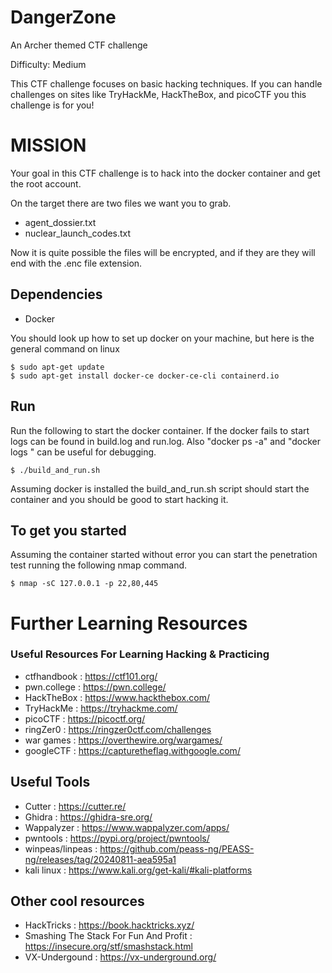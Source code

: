 # DangerZone
An Archer themed CTF challenge

Difficulty: Medium

This CTF challenge focuses on basic hacking techniques. 
If you can handle challenges on sites like TryHackMe, HackTheBox, and picoCTF you this challenge is for you!


# MISSION

Your goal in this CTF challenge is to hack into the docker container and get the root account. 

On the target there are two files we want you to grab. 
- agent_dossier.txt
- nuclear_launch_codes.txt

Now it is quite possible the files will be encrypted, and if they are they will end with the .enc file extension. 

## Dependencies
- Docker

You should look up how to set up docker on your machine, but here is the general command on linux
```
$ sudo apt-get update
$ sudo apt-get install docker-ce docker-ce-cli containerd.io
```

## Run

Run the following to start the docker container. 
If the docker fails to start logs can be found in build.log and run.log. 
Also "docker ps -a" and "docker logs <ID>" can be useful for debugging. 
```
$ ./build_and_run.sh
```

Assuming docker is installed the build_and_run.sh script should start the container
and you should be good to start hacking it. 

## To get you started

Assuming the container started without error you can start the penetration test
running the following nmap command. 
```
$ nmap -sC 127.0.0.1 -p 22,80,445
```


# Further Learning Resources 

### Useful Resources For Learning Hacking & Practicing
- ctfhandbook : https://ctf101.org/
- pwn.college : https://pwn.college/
- HackTheBox  : https://www.hackthebox.com/
- TryHackMe   : https://tryhackme.com/
- picoCTF     : https://picoctf.org/
- ringZer0    : https://ringzer0ctf.com/challenges
- war games   : https://overthewire.org/wargames/
- googleCTF   : https://capturetheflag.withgoogle.com/


## Useful Tools
- Cutter          : https://cutter.re/
- Ghidra          : https://ghidra-sre.org/
- Wappalyzer      : https://www.wappalyzer.com/apps/
- pwntools        : https://pypi.org/project/pwntools/
- winpeas/linpeas : https://github.com/peass-ng/PEASS-ng/releases/tag/20240811-aea595a1
- kali linux      : https://www.kali.org/get-kali/#kali-platforms

## Other cool resources
- HackTricks : https://book.hacktricks.xyz/
- Smashing The Stack For Fun And Profit : https://insecure.org/stf/smashstack.html
- VX-Undergound : https://vx-underground.org/
